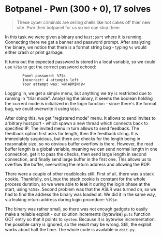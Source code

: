 # Botpanel - Pwn (300 + 0), 17 solves

> These cyber criminals are selling shells like hot cakes off thier new site. Pwn their botpanel for us so we can stop them

In this task we were given a binary and `host:port` where it is running. Connecting there we get a banner
and password prompt. After analyzing the binary, we notice that there is a format string bug - typing `%s` would 
either crash or print garbage.

It turns out the expected password is stored in a local variable, so we could use `%7$s` to get the correct password echoed:

```
		Panel password: %7$s
		Incorrect! 4 attempts left
		Your attempt was: >@!ADMIN!@<
```
Logging in, we get a simple menu, but anything we try is restricted due to running in "trial mode". Analyzing the binary, it
seems the boolean holding the current mode is initialized in the login function - since there's the format bug, we could
overwrite it using `%6$n`.

After doing this, we get "registered mode" menu. It allows to send invites to arbitrary host:port - which spawn a new
thread which connects back to specified IP. The invited menu in turn allows to send feedback. The feedback option
first asks for length, then the feedback string. It is immediately suspicious, but there are checks for the length
being in reasonable size, so no obvious buffer overflow is there. However, the read buffer length is a global variable,
meaning we can send normal length in one connection, get it to pass the checks, then send large length in second connection,
and finally send large buffer in the first one. This allows us to overflow the buffer, overwriting the return address and
allowing the ROP.

There were a couple of other roadblocks still. First of all, there was a stack cookie. Thankfully, on Linux the stack
cookie is constant for the whole process duration, so we were able to leak it during the login phase at the start,
using `%15$x`. Second problem was that the ASLR was turned on, so we had to find the address the binary was loaded at.
We did it in the same way, via leaking return address during login procedure: `%19$x`.

The binary was rather small, so there was not enough gadgets to easily make a reliable exploit - our solution
increments (bytewise) `puts` function GOT entry so that it points to `system`. Because it is bytewise incrementation,
the possible carry is ignored, so the result may be wrong. Still, the exploit works about half the time.
The whole code is available in `doit.py`.
